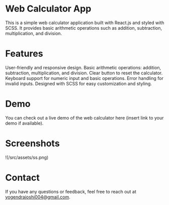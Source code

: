 # Web Calculator App

This is a simple web calculator application built with React.js and styled with SCSS. It provides basic arithmetic operations such as addition, subtraction, multiplication, and division.

# Features

User-friendly and responsive design.
Basic arithmetic operations: addition, subtraction, multiplication, and division.
Clear button to reset the calculator.
Keyboard support for numeric input and basic operations.
Error handling for invalid inputs.
Designed with SCSS for easy customization and styling.

# Demo

You can check out a live demo of the web calculator here (insert link to your demo if available).

# Screenshots

!(/src/assets/ss.png)

# Contact

If you have any questions or feedback, feel free to reach out at yogendrajoshi004@gmail.com.
